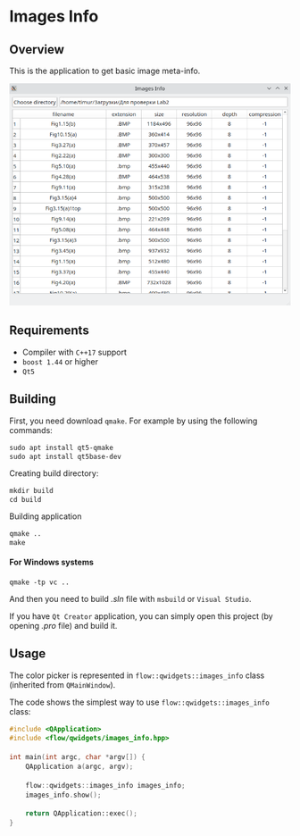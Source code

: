# Images Info

## Overview

This is the application to get basic image meta-info.

![image](image.png)

## Requirements

* Compiler with `C++17` support
* `boost 1.44` or higher
* `Qt5`

## Building

First, you need download `qmake`. For example by using the following commands:

```shell
sudo apt install qt5-qmake
sudo apt install qt5base-dev
```

Creating build directory:
```shell
mkdir build
cd build
```

Building application

```shell
qmake ..
make
```

#### For Windows systems
```shell
qmake -tp vc ..
```
And then you need to build _.sln_ file with `msbuild` or `Visual Studio`.

If you have `Qt Creator` application, you can simply open this project (by opening _.pro_ file) and build it.

## Usage

The color picker is represented in `flow::qwidgets::images_info` class (inherited from `QMainWindow`).

The code shows the simplest way to use `flow::qwidgets::images_info` class:

```c++
#include <QApplication>
#include <flow/qwidgets/images_info.hpp>

int main(int argc, char *argv[]) {
    QApplication a(argc, argv);

    flow::qwidgets::images_info images_info;
    images_info.show();

    return QApplication::exec();
}
```
